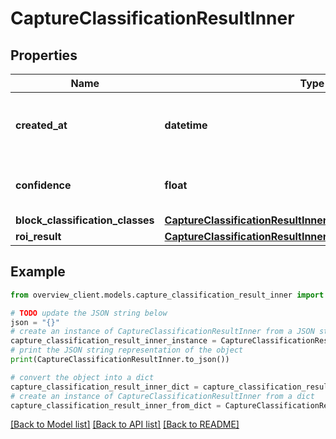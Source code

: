 # CaptureClassificationResultInner


## Properties

Name | Type | Description | Notes
------------ | ------------- | ------------- | -------------
**created_at** | **datetime** | Timestamp when the classification was performed | [optional] 
**confidence** | **float** | Confidence score of the classification result | [optional] 
**block_classification_classes** | [**CaptureClassificationResultInnerBlockClassificationClasses**](CaptureClassificationResultInnerBlockClassificationClasses.md) |  | [optional] 
**roi_result** | [**CaptureClassificationResultInnerRoiResult**](CaptureClassificationResultInnerRoiResult.md) |  | [optional] 

## Example

```python
from overview_client.models.capture_classification_result_inner import CaptureClassificationResultInner

# TODO update the JSON string below
json = "{}"
# create an instance of CaptureClassificationResultInner from a JSON string
capture_classification_result_inner_instance = CaptureClassificationResultInner.from_json(json)
# print the JSON string representation of the object
print(CaptureClassificationResultInner.to_json())

# convert the object into a dict
capture_classification_result_inner_dict = capture_classification_result_inner_instance.to_dict()
# create an instance of CaptureClassificationResultInner from a dict
capture_classification_result_inner_from_dict = CaptureClassificationResultInner.from_dict(capture_classification_result_inner_dict)
```
[[Back to Model list]](../README.md#documentation-for-models) [[Back to API list]](../README.md#documentation-for-api-endpoints) [[Back to README]](../README.md)


